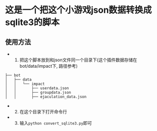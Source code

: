 # 这是一个把这个小游戏json数据转换成sqlite3的脚本


## 使用方法
- 1. 把这个脚本放到和json文件同一个目录下(这个插件数据存储在bot/data/impact下, 路径参考)
```tree
├── bot
│   ├── data
│   │   └── impact
│   │       ├── userdata.json
│   │       ├── groupdata.json
│   │       ├── ejaculation_data.json
```
- 2. 在这个目录下打开命令行
- 3. 输入`python convert_sqlite3.py`即可




